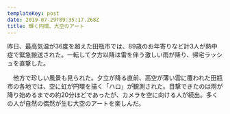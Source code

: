 ```yaml
---
templateKey: post
date: 2019-07-29T09:35:17.268Z
title: 輝く円環、大空のアート
---
```

昨日、最高気温が36度を超えた田瓶市では、89歳のお年寄りなど計3人が熱中症で緊急搬送された。一転して夕方以降は雷を伴う激しい雨が降り、帰宅ラッシュを直撃した。

　他方で珍しい風景も見られた。夕立が降る直前、高空が薄い雲に覆われた田瓶市の各地では、空に虹が円環を描く「ハロ」が観測された。目撃できたのは雨が降り始めるまでの約20分ほどであったが、カメラを空に向ける人が続出。多くの人が自然の偶然が生む大空のアートを楽しんだ。